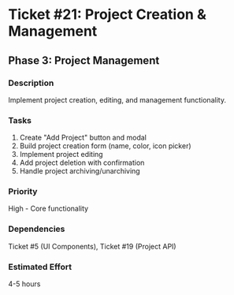# Ticket #21: Project Creation & Management

## Phase 3: Project Management

### Description

Implement project creation, editing, and management functionality.

### Tasks

1. Create "Add Project" button and modal
2. Build project creation form (name, color, icon picker)
3. Implement project editing
4. Add project deletion with confirmation
5. Handle project archiving/unarchiving

### Priority

High - Core functionality

### Dependencies

Ticket #5 (UI Components), Ticket #19 (Project API)

### Estimated Effort

4-5 hours
